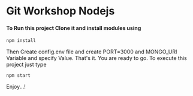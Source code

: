 # Git Workshop Nodejs

#### To Run this project Clone it and install modules using
```
npm install
```

Then Create config.env file and create PORT=3000 and MONGO_URI Variable and specify Value.
That's it. You are ready to go. To execute this project just type
```
npm start
```

Enjoy...!
